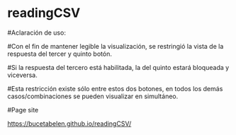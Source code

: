 # readingCSV

#Aclaración de uso:

#Con el fin de mantener legible la visualización, se restringió la vista de la respuesta del tercer y quinto botón.

#Si la respuesta del tercero está habilitada, la del quinto estará bloqueada y viceversa.

#Esta restricción existe sólo entre estos dos botones, en todos los demás casos/combinaciones se pueden visualizar en simultáneo.


#Page site

https://bucetabelen.github.io/readingCSV/
